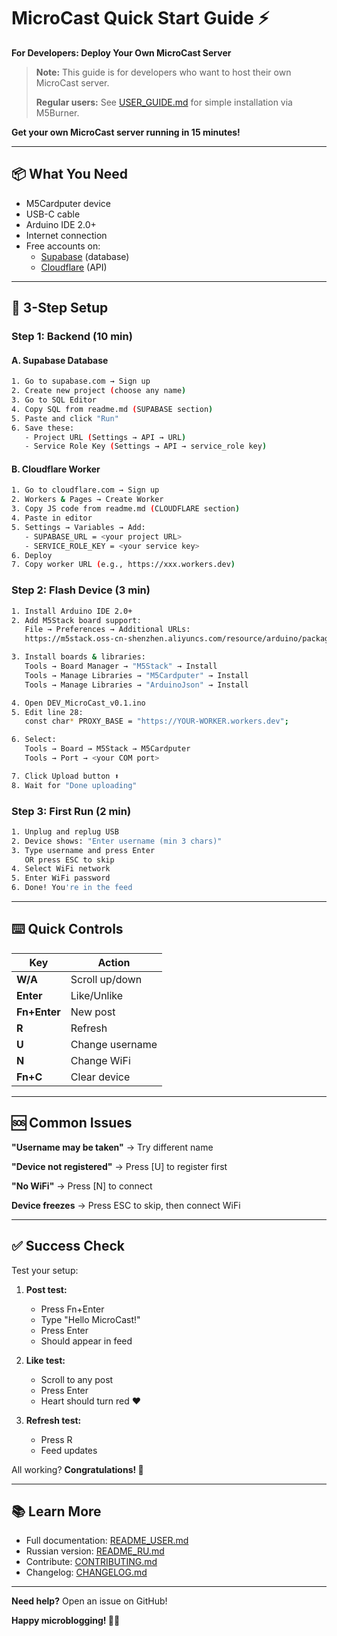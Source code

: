 # MicroCast Quick Start Guide ⚡

**For Developers: Deploy Your Own MicroCast Server**

> **Note:** This guide is for developers who want to host their own MicroCast server.
> 
> **Regular users:** See [USER_GUIDE.md](USER_GUIDE.md) for simple installation via M5Burner.

**Get your own MicroCast server running in 15 minutes!**

---

## 📦 What You Need

- M5Cardputer device
- USB-C cable
- Arduino IDE 2.0+
- Internet connection
- Free accounts on:
  - [Supabase](https://supabase.com) (database)
  - [Cloudflare](https://cloudflare.com) (API)

---

## 🚀 3-Step Setup

### Step 1: Backend (10 min)

#### A. Supabase Database
```bash
1. Go to supabase.com → Sign up
2. Create new project (choose any name)
3. Go to SQL Editor
4. Copy SQL from readme.md (SUPABASE section)
5. Paste and click "Run"
6. Save these:
   - Project URL (Settings → API → URL)
   - Service Role Key (Settings → API → service_role key)
```

#### B. Cloudflare Worker
```bash
1. Go to cloudflare.com → Sign up
2. Workers & Pages → Create Worker
3. Copy JS code from readme.md (CLOUDFLARE section)
4. Paste in editor
5. Settings → Variables → Add:
   - SUPABASE_URL = <your project URL>
   - SERVICE_ROLE_KEY = <your service key>
6. Deploy
7. Copy worker URL (e.g., https://xxx.workers.dev)
```

### Step 2: Flash Device (3 min)

```bash
1. Install Arduino IDE 2.0+
2. Add M5Stack board support:
   File → Preferences → Additional URLs:
   https://m5stack.oss-cn-shenzhen.aliyuncs.com/resource/arduino/package_m5stack_index.json

3. Install boards & libraries:
   Tools → Board Manager → "M5Stack" → Install
   Tools → Manage Libraries → "M5Cardputer" → Install
   Tools → Manage Libraries → "ArduinoJson" → Install

4. Open DEV_MicroCast_v0.1.ino
5. Edit line 28:
   const char* PROXY_BASE = "https://YOUR-WORKER.workers.dev";

6. Select:
   Tools → Board → M5Stack → M5Cardputer
   Tools → Port → <your COM port>

7. Click Upload button ⬆️
8. Wait for "Done uploading"
```

### Step 3: First Run (2 min)

```bash
1. Unplug and replug USB
2. Device shows: "Enter username (min 3 chars)"
3. Type username and press Enter
   OR press ESC to skip
4. Select WiFi network
5. Enter WiFi password
6. Done! You're in the feed
```

---

## ⌨️ Quick Controls

| Key | Action |
|-----|--------|
| **W/A** | Scroll up/down |
| **Enter** | Like/Unlike |
| **Fn+Enter** | New post |
| **R** | Refresh |
| **U** | Change username |
| **N** | Change WiFi |
| **Fn+C** | Clear device |

---

## 🆘 Common Issues

**"Username may be taken"**
→ Try different name

**"Device not registered"**
→ Press [U] to register first

**"No WiFi"**
→ Press [N] to connect

**Device freezes**
→ Press ESC to skip, then connect WiFi

---

## ✅ Success Check

Test your setup:

1. **Post test:**
   - Press Fn+Enter
   - Type "Hello MicroCast!"
   - Press Enter
   - Should appear in feed

2. **Like test:**
   - Scroll to any post
   - Press Enter
   - Heart should turn red ❤️

3. **Refresh test:**
   - Press R
   - Feed updates

All working? **Congratulations! 🎉**

---

## 📚 Learn More

- Full documentation: [README_USER.md](README_USER.md)
- Russian version: [README_RU.md](README_RU.md)
- Contribute: [CONTRIBUTING.md](CONTRIBUTING.md)
- Changelog: [CHANGELOG.md](CHANGELOG.md)

---

**Need help?** Open an issue on GitHub!

**Happy microblogging! 📱✨**
